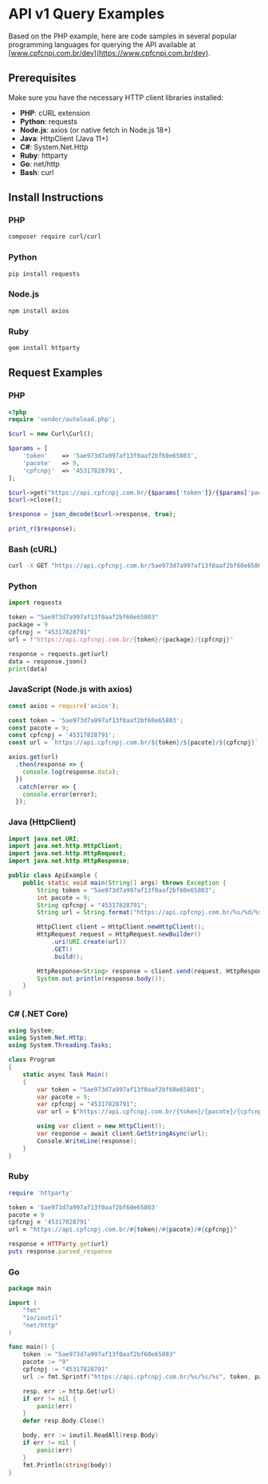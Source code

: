 # API v1 Query Examples

Based on the PHP example, here are code samples in several popular programming languages for querying the API available at [www.cpfcnpj.com.br/dev](https://www.cpfcnpj.com.br/dev).

## Prerequisites

Make sure you have the necessary HTTP client libraries installed:

- **PHP**: cURL extension  
- **Python**: requests  
- **Node.js**: axios (or native fetch in Node.js 18+)  
- **Java**: HttpClient (Java 11+)  
- **C#**: System.Net.Http  
- **Ruby**: httparty  
- **Go**: net/http  
- **Bash**: curl  

## Install Instructions

### PHP

```bash
composer require curl/curl
```

### Python

```bash
pip install requests
```

### Node.js

```bash
npm install axios
```

### Ruby

```bash
gem install httparty
```

## Request Examples

### PHP

```php
<?php
require 'vendor/autoload.php';

$curl = new Curl\Curl();

$params = [
    'token'    => '5ae973d7a997af13f0aaf2bf60e65803',
    'pacote'   => 9,
    'cpfcnpj'  => '45317828791',
];

$curl->get("https://api.cpfcnpj.com.br/{$params['token']}/{$params['pacote']}/{$params['cpfcnpj']}");
$curl->close();

$response = json_decode($curl->response, true);

print_r($response);
```

### Bash (cURL)

```bash
curl -X GET "https://api.cpfcnpj.com.br/5ae973d7a997af13f0aaf2bf60e65803/9/45317828791"
```

### Python

```python
import requests

token = "5ae973d7a997af13f0aaf2bf60e65803"
package = 9
cpfcnpj = "45317828791"
url = f"https://api.cpfcnpj.com.br/{token}/{package}/{cpfcnpj}"

response = requests.get(url)
data = response.json()
print(data)
```

### JavaScript (Node.js with axios)

```javascript
const axios = require('axios');

const token = '5ae973d7a997af13f0aaf2bf60e65803';
const pacote = 9;
const cpfcnpj = '45317828791';
const url = `https://api.cpfcnpj.com.br/${token}/${pacote}/${cpfcnpj}`;

axios.get(url)
  .then(response => {
    console.log(response.data);
  })
  .catch(error => {
    console.error(error);
  });
```

### Java (HttpClient)

```java
import java.net.URI;
import java.net.http.HttpClient;
import java.net.http.HttpRequest;
import java.net.http.HttpResponse;

public class ApiExample {
    public static void main(String[] args) throws Exception {
        String token = "5ae973d7a997af13f0aaf2bf60e65803";
        int pacote = 9;
        String cpfcnpj = "45317828791";
        String url = String.format("https://api.cpfcnpj.com.br/%s/%d/%s", token, pacote, cpfcnpj);

        HttpClient client = HttpClient.newHttpClient();
        HttpRequest request = HttpRequest.newBuilder()
            .uri(URI.create(url))
            .GET()
            .build();

        HttpResponse<String> response = client.send(request, HttpResponse.BodyHandlers.ofString());
        System.out.println(response.body());
    }
}
```

### C# (.NET Core)

```csharp
using System;
using System.Net.Http;
using System.Threading.Tasks;

class Program
{
    static async Task Main()
    {
        var token = "5ae973d7a997af13f0aaf2bf60e65803";
        var pacote = 9;
        var cpfcnpj = "45317828791";
        var url = $"https://api.cpfcnpj.com.br/{token}/{pacote}/{cpfcnpj}";

        using var client = new HttpClient();
        var response = await client.GetStringAsync(url);
        Console.WriteLine(response);
    }
}
```

### Ruby

```ruby
require 'httparty'

token = '5ae973d7a997af13f0aaf2bf60e65803'
pacote = 9
cpfcnpj = '45317828791'
url = "https://api.cpfcnpj.com.br/#{token}/#{pacote}/#{cpfcnpj}"

response = HTTParty.get(url)
puts response.parsed_response
```

### Go

```go
package main

import (
    "fmt"
    "io/ioutil"
    "net/http"
)

func main() {
    token := "5ae973d7a997af13f0aaf2bf60e65803"
    pacote := "9"
    cpfcnpj := "45317828791"
    url := fmt.Sprintf("https://api.cpfcnpj.com.br/%s/%s/%s", token, pacote, cpfcnpj)

    resp, err := http.Get(url)
    if err != nil {
        panic(err)
    }
    defer resp.Body.Close()

    body, err := ioutil.ReadAll(resp.Body)
    if err != nil {
        panic(err)
    }
    fmt.Println(string(body))
}
```
